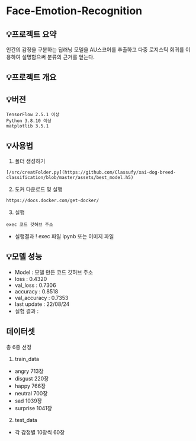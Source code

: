 # Face-Emotion-Recognition

## **💡프로젝트 요약**
인간의 감정을 구분하는 딥러닝 모델을 AU스코어를 추출하고 다중 로지스틱 회귀를 이용하여 설명함으써 분류의 근거를 얻는다.


## **💡프로젝트 개요**

## **💡버전**
```
TensorFlow 2.5.1 이상
Python 3.8.10 이상
matplotlib 3.5.1
```
## **💡사용법**
1. 폴더 생성하기
```
[/src/creatFolder.py](https://github.com/Classufy/xai-dog-breed-classification/blob/master/assets/best_model.h5)
```
2. 도커 다운로드 및 실행 
```
https://docs.docker.com/get-docker/
```
3. 실행
```
exec 코드 깃허브 주소
```
- 실행결과
! exec 파일 ipynb 또는 이미지 파일 

## **💡모델 성능** 
- Model : 모델 만든 코드 깃허브 주소
- loss : 0.4320
- val_loss : 0.7306
- accuracy : 0.8518
- val_accuracy : 0.7353
- last update : 22/08/24
- 실험 결과 :

## **데이터셋** 
총 6종 선정
1. train_data
- angry 713장
- disgust 220장
- happy 766장
- neutral 700장
- sad 1039장
- surprise 1041장
2. test_data
- 각 감정별 10장씩 60장
